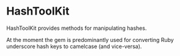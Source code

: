 # HashToolKit

HashToolKit provides methods for manipulating hashes.

At the moment the gem is predominantly used for converting Ruby underscore
hash keys to camelcase (and vice-versa).